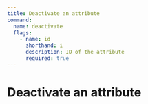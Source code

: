 ```yaml
---
title: Deactivate an attribute
command:
  name: deactivate
  flags:
    - name: id
      shorthand: i
      description: ID of the attribute
      required: true
---
```


# Deactivate an attribute
